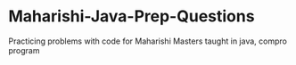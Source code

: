 # Maharishi-Java-Prep-Questions
Practicing problems with code for Maharishi Masters taught in java, compro program


